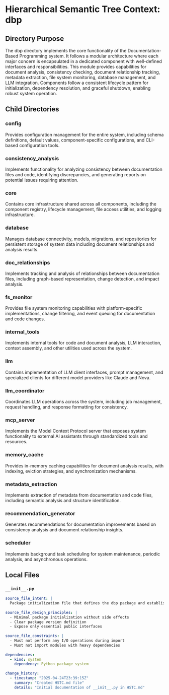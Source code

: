 # Hierarchical Semantic Tree Context: dbp

## Directory Purpose
The dbp directory implements the core functionality of the Documentation-Based Programming system. It follows a modular architecture where each major concern is encapsulated in a dedicated component with well-defined interfaces and responsibilities. This module provides capabilities for document analysis, consistency checking, document relationship tracking, metadata extraction, file system monitoring, database management, and LLM integration. Components follow a consistent lifecycle pattern for initialization, dependency resolution, and graceful shutdown, enabling robust system operation.

## Child Directories

### config
Provides configuration management for the entire system, including schema definitions, default values, component-specific configurations, and CLI-based configuration tools.

### consistency_analysis
Implements functionality for analyzing consistency between documentation files and code, identifying discrepancies, and generating reports on potential issues requiring attention.

### core
Contains core infrastructure shared across all components, including the component registry, lifecycle management, file access utilities, and logging infrastructure.

### database
Manages database connectivity, models, migrations, and repositories for persistent storage of system data including document relationships and analysis results.

### doc_relationships
Implements tracking and analysis of relationships between documentation files, including graph-based representation, change detection, and impact analysis.

### fs_monitor
Provides file system monitoring capabilities with platform-specific implementations, change filtering, and event queuing for documentation and code changes.

### internal_tools
Implements internal tools for code and document analysis, LLM interaction, context assembly, and other utilities used across the system.

### llm
Contains implementation of LLM client interfaces, prompt management, and specialized clients for different model providers like Claude and Nova.

### llm_coordinator
Coordinates LLM operations across the system, including job management, request handling, and response formatting for consistency.

### mcp_server
Implements the Model Context Protocol server that exposes system functionality to external AI assistants through standardized tools and resources.

### memory_cache
Provides in-memory caching capabilities for document analysis results, with indexing, eviction strategies, and synchronization mechanisms.

### metadata_extraction
Implements extraction of metadata from documentation and code files, including semantic analysis and structure identification.

### recommendation_generator
Generates recommendations for documentation improvements based on consistency analysis and document relationship insights.

### scheduler
Implements background task scheduling for system maintenance, periodic analysis, and asynchronous operations.

## Local Files

### `__init__.py`
```yaml
source_file_intent: |
  Package initialization file that defines the dbp package and establishes it as a proper Python module.
  
source_file_design_principles: |
  - Minimal package initialization without side effects
  - Clear package version definition
  - Expose only essential public interfaces
  
source_file_constraints: |
  - Must not perform any I/O operations during import
  - Must not import modules with heavy dependencies
  
dependencies:
  - kind: system
    dependency: Python package system
  
change_history:
  - timestamp: "2025-04-24T23:39:15Z"
    summary: "Created HSTC.md file"
    details: "Initial documentation of __init__.py in HSTC.md"
